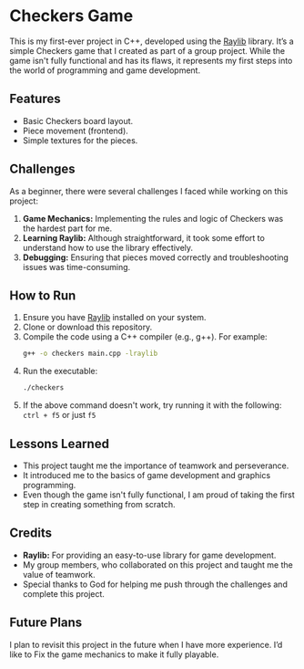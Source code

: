# Checkers Game  
This is my first-ever project in C++, developed using the [Raylib](https://www.raylib.com/) library. It’s a simple Checkers game that I created as part of a group project. While the game isn't fully functional and has its flaws, it represents my first steps into the world of programming and game development.  

## Features  
- Basic Checkers board layout.  
- Piece movement (frontend).  
- Simple textures for the pieces.  

## Challenges  
As a beginner, there were several challenges I faced while working on this project:  
1. **Game Mechanics:** Implementing the rules and logic of Checkers was the hardest part for me.  
2. **Learning Raylib:** Although straightforward, it took some effort to understand how to use the library effectively.  
3. **Debugging:** Ensuring that pieces moved correctly and troubleshooting issues was time-consuming.  

## How to Run  
1. Ensure you have [Raylib](https://www.raylib.com/) installed on your system.  
2. Clone or download this repository.  
3. Compile the code using a C++ compiler (e.g., g++). For example:  
   ```bash  
   g++ -o checkers main.cpp -lraylib  
   ```  
4. Run the executable:  
   ```bash  
   ./checkers  
   ```  
5. If the above command doesn't work, try running it with the following:
`ctrl + f5` or just `f5`

## Lessons Learned  
- This project taught me the importance of teamwork and perseverance.  
- It introduced me to the basics of game development and graphics programming.  
- Even though the game isn't fully functional, I am proud of taking the first step in creating something from scratch.  

## Credits  
- **Raylib:** For providing an easy-to-use library for game development.  
- My group members, who collaborated on this project and taught me the value of teamwork.  
- Special thanks to God for helping me push through the challenges and complete this project.  

## Future Plans  
I plan to revisit this project in the future when I have more experience. I’d like to Fix the game mechanics to make it fully playable.